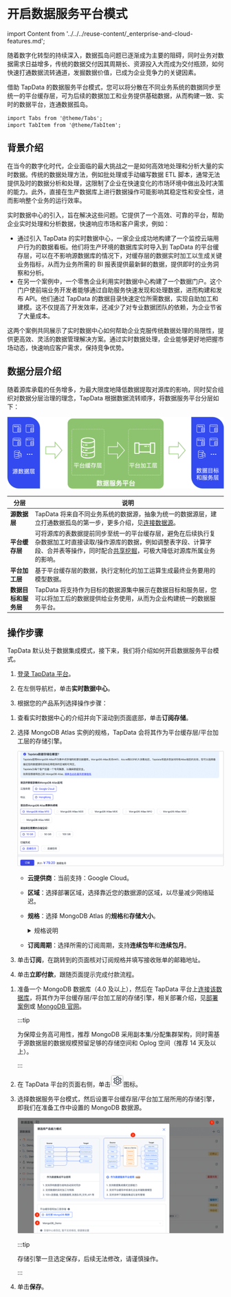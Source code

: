 # 开启数据服务平台模式
import Content from '../../../reuse-content/_enterprise-and-cloud-features.md';

<Content />

随着数字化转型的持续深入，数据孤岛问题已逐渐成为主要的阻碍，同时业务对数据需求日益增多，传统的数据交付因其周期长、资源投入大而成为交付瓶颈，如何快速打通数据流转通道，发掘数据价值，已成为企业竞争力的关键因素。

借助 TapData 的数据服务平台模式，您可以将分散在不同业务系统的数据同步至统一的平台缓存层，可为后续的数据加工和业务提供基础数据，从而构建一致、实时的数据平台，连通数据孤岛。

```mdx-code-block
import Tabs from '@theme/Tabs';
import TabItem from '@theme/TabItem';
```

## 背景介绍

在当今的数字化时代，企业面临的最大挑战之一是如何高效地处理和分析大量的实时数据。传统的数据处理方法，例如批处理或手动编写数据 ETL 脚本，通常无法提供及时的数据分析和处理，这限制了企业在快速变化的市场环境中做出及时决策的能力。此外，直接在生产数据库上进行数据操作可能影响其稳定性和安全性，进而影响整个业务的运行效率。

实时数据中心的引入，旨在解决这些问题。它提供了一个高效、可靠的平台，帮助企业实时处理和分析数据，快速响应市场和客户需求，例如：

* 通过引入 TapData 的实时数据中心，一家企业成功地构建了一个监控云端用户行为的数据看板。他们将生产环境的数据库实时导入到 TapData 的平台缓存层，可以在不影响源数据库的情况下，对缓存层的数据实时加工以生成关键业务指标，从而为业务所需的 BI 报表提供最新鲜的数据，提供即时的业务洞察和分析。
* 在另一个案例中，一个零售企业利用实时数据中心构建了一个数据门户。这个门户使前端业务开发者能够通过自助服务快速发现和处理数据，进而构建和发布 API。他们通过 TapData 的数据目录快速定位所需数据，实现自助加工和建模。这不仅提高了开发效率，还减少了对专业数据团队的依赖，为企业节省了大量成本。

这两个案例共同展示了实时数据中心如何帮助企业克服传统数据处理的局限性，提供更高效、灵活的数据管理解决方案。通过实时数据处理，企业能够更好地把握市场动态，快速响应客户需求，保持竞争优势。

## 数据分层介绍

随着源库承载的任务增多，为最大限度地降低数据提取对源库的影响，同时契合组织对数据分层治理的理念，TapData 根据数据流转顺序，将数据服务平台分层如下：

![数据服务平台架构](../../../images/ldp_architecture.png)

| 分层                 | 说明                                                                                                                                        |
| -------------------- |-------------------------------------------------------------------------------------------------------------------------------------------|
| **源数据层**         | TapData 将来自不同业务系统的数据源，抽象为统一的数据源层，建立打通数据孤岛的第一步，更多介绍，见[连接数据源](../../../prerequisites/README.md)。                                        |
| **平台缓存层**       | 可将源库的表数据提前同步至统一的平台缓存层，避免在后续执行复杂数据加工时直接读取/操作源库的数据，例如调整表字段、计算字段、合并表等操作，同时配合[共享挖掘](../../advanced-settings/share-mining.md)，可极大降低对源库所属业务的影响。 |
| **平台加工层**       | 基于平台缓存层的数据，执行定制化的加工运算生成最终业务要用的模型数据。                                                                                                       |
| **数据目标和服务层** | TapData 将支持作为目标的数据源集中展示在数据目标和服务层，您可以将加工后的数据提供给业务使用，从而为企业构建统一的数据服务平台。                                                                      |



## 操作步骤

TapData 默认处于数据集成模式，接下来，我们将介绍如何开启数据服务平台模式。

1. [登录 TapData 平台](../../log-in.md)。

2. 在左侧导航栏，单击**实时数据中心**。

3. 根据您的产品系列选择操作步骤：


<Tabs className="unique-tabs">
<TabItem value="TapData Cloud" default>


1. 查看实时数据中心的介绍并向下滚动到页面底部，单击**订阅存储**。

2. 选择 MongoDB Atlas 实例的规格，TapData 会将其作为平台缓存层/平台加工层的存储引擎。

   ![订阅存储](../../../images/purchase_storage.png)

   - **云提供商**：当前支持：Google Cloud。

   - **区域**：选择部署区域，选择靠近您的数据源的区域，以尽量减少网络延迟。

   - **规格**：选择 MongoDB Atlas 的**规格**和**存储大小**。

     <details><summary>规格说明</summary>
     <ul>
     <li>M10: 2 vCPUs, 2 GB RAM</li>
     <li>M20: 2 vCPUs, 4 GB RAM</li>
     <li>M30: 2 vCPUs, 8 GB RAM</li>
     <li>M40: 4 vCPUs, 16 GB RAM</li>
     <li>M50: 8 vCPUs, 32 GB RAM</li>
     <li>M60: 16 vCPUs, 64 GB RAM</li>
     </ul>
     </details>

   - **订阅周期**：选择所需的订阅周期，支持**连续包年**和**连续包月**。

3. 单击**订阅**，在跳转到的页面核对订阅规格并填写接收账单的邮箱地址。

4. 单击**立即付款**，跟随页面提示完成付款流程。

</TabItem>

<TabItem value="TapData Enterprise">

1. 准备一个 MongoDB 数据库（4.0 及以上），然后在 TapData 平台上[连接该数据库](../../../prerequisites/on-prem-databases/mongodb.md)，将其作为平台缓存层/平台加工层的存储引擎，相关部署介绍，见[部署案例](../../../administration/production-deploy/install-replica-mongodb.md)或 [MongoDB 官网](https://www.mongodb.com/docs/manual/administration/install-on-linux/)。

   :::tip

   为保障业务高可用性，推荐 MongoDB 采用副本集/分配集群架构，同时需基于源数据层的数据规模预留足够的存储空间和 Oplog 空间（推荐 14 天及以上）。

   :::

2. 在 TapData 平台的页面右侧，单击![setting_icon](../../../images/setting_icon.png)图标。

3. 选择数据服务平台模式，然后设置平台缓存层/平台加工层所用的存储引擎，即我们在准备工作中设置的 MongoDB 数据源。

   ![开启数据服务平台模式](../../../images/enable_daas_mode.png)

   :::tip

   存储引擎一旦选定保存，后续无法修改，请谨慎操作。

   :::

4. 单击**保存**。

</TabItem>
</Tabs>

  

